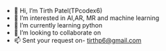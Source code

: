- 👋 Hi, I’m Tirth Patel(TPcodex6)
- 👀 I’m interested in AI,AR, MR and machine learning
- 🌱 I’m currently learning python 
- 💞️ I’m looking to collaborate on 
- 📫 Sent your request on- tirthp6@gmail.com

<!---
TPcodex6/TPcodex6 is a ✨ special ✨ repository because its `README.md` (this file) appears on your GitHub profile.
You can click the Preview link to take a look at your changes.
--->
